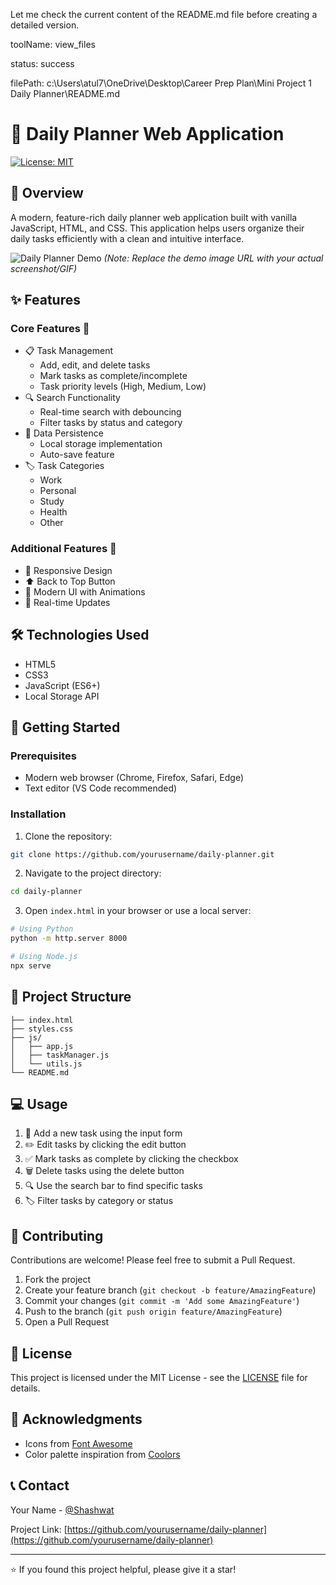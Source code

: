 


          
Let me check the current content of the README.md file before creating a detailed version.
        
            
toolName: view_files
            
status: success
          
            
filePath: c:\Users\atul7\OneDrive\Desktop\Career Prep Plan\Mini Project 1 Daily Planner\README.md
          
# 📝 Daily Planner Web Application

[![License: MIT](https://img.shields.io/badge/License-MIT-yellow.svg)](https://opensource.org/licenses/MIT)

## 📖 Overview
A modern, feature-rich daily planner web application built with vanilla JavaScript, HTML, and CSS. This application helps users organize their daily tasks efficiently with a clean and intuitive interface.

![Daily Planner Demo](https://raw.githubusercontent.com/username/daily-planner/main/demo.gif)
*(Note: Replace the demo image URL with your actual screenshot/GIF)*

## ✨ Features

### Core Features 🎯
- 📋 Task Management
  - Add, edit, and delete tasks
  - Mark tasks as complete/incomplete
  - Task priority levels (High, Medium, Low)
- 🔍 Search Functionality
  - Real-time search with debouncing
  - Filter tasks by status and category
- 💾 Data Persistence
  - Local storage implementation
  - Auto-save feature
- 🏷️ Task Categories
  - Work
  - Personal
  - Study
  - Health
  - Other

### Additional Features 🚀
- 📱 Responsive Design
- ⬆️ Back to Top Button
- 🎨 Modern UI with Animations
- 🔄 Real-time Updates

## 🛠️ Technologies Used
- HTML5
- CSS3
- JavaScript (ES6+)
- Local Storage API

## 🚀 Getting Started

### Prerequisites
- Modern web browser (Chrome, Firefox, Safari, Edge)
- Text editor (VS Code recommended)

### Installation
1. Clone the repository:
```bash
git clone https://github.com/yourusername/daily-planner.git
```

2. Navigate to the project directory:
```bash
cd daily-planner
```

3. Open `index.html` in your browser or use a local server:
```bash
# Using Python
python -m http.server 8000

# Using Node.js
npx serve
```

## 📂 Project Structure
```plaintext
├── index.html
├── styles.css
├── js/
│   ├── app.js
│   ├── taskManager.js
│   └── utils.js
└── README.md
```

## 💻 Usage
1. 📝 Add a new task using the input form
2. ✏️ Edit tasks by clicking the edit button
3. ✅ Mark tasks as complete by clicking the checkbox
4. 🗑️ Delete tasks using the delete button
5. 🔍 Use the search bar to find specific tasks
6. 🏷️ Filter tasks by category or status

## 🤝 Contributing
Contributions are welcome! Please feel free to submit a Pull Request.

1. Fork the project
2. Create your feature branch (`git checkout -b feature/AmazingFeature`)
3. Commit your changes (`git commit -m 'Add some AmazingFeature'`)
4. Push to the branch (`git push origin feature/AmazingFeature`)
5. Open a Pull Request

## 📄 License
This project is licensed under the MIT License - see the [LICENSE](LICENSE) file for details.

## 👏 Acknowledgments
- Icons from [Font Awesome](https://fontawesome.com)
- Color palette inspiration from [Coolors](https://coolors.co)

## 📞 Contact
Your Name - [@Shashwat](https://twitter.com/yourusername)

Project Link: [https://github.com/yourusername/daily-planner](https://github.com/yourusername/daily-planner)

---
⭐️ If you found this project helpful, please give it a star!

